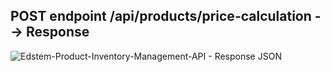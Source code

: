 ## POST endpoint /api/products/price-calculation --> Response 

![Edstem-Product-Inventory-Management-API - Response JSON](https://github.com/user-attachments/assets/5fe2b384-2797-419e-b077-1b304e8ff67c)
